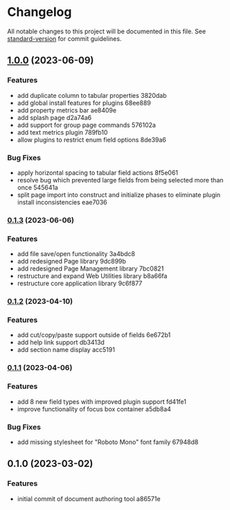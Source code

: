 # Changelog

All notable changes to this project will be documented in this file. See [standard-version](https://github.com/conventional-changelog/standard-version) for commit guidelines.

## [1.0.0](///compare/v0.1.3...v1.0.0) (2023-06-09)


### Features

* add duplicate column to tabular properties 3820dab
* add global install features for plugins 68ee889
* add property metrics bar ae8409e
* add splash page d2a74a6
* add support for group page commands 576102a
* add text metrics plugin 789fb10
* allow plugins to restrict enum field options 8de39a6


### Bug Fixes

* apply horizontal spacing to tabular field actions 8f5e061
* resolve bug which prevented large fields from being selected more than once 545641a
* split page import into construct and initialize phases to eliminate plugin install inconsistencies eae7036

### [0.1.3](///compare/v0.1.2...v0.1.3) (2023-06-06)


### Features

* add file save/open functionality 3a4bdc8
* add redesigned Page library 9dc899b
* add redesigned Page Management library 7bc0821
* restructure and expand Web Utilities library b8a66fa
* restructure core application library 9c6f877

### [0.1.2](///compare/v0.1.1...v0.1.2) (2023-04-10)


### Features

* add cut/copy/paste support outside of fields 6e672b1
* add help link support db3413d
* add section name display acc5191

### [0.1.1](///compare/v0.1.0...v0.1.1) (2023-04-06)


### Features

* add 8 new field types with improved plugin support fd41fe1
* improve functionality of focus box container a5db8a4


### Bug Fixes

* add missing stylesheet for "Roboto Mono" font family 67948d8

## 0.1.0 (2023-03-02)


### Features

* initial commit of document authoring tool a86571e
